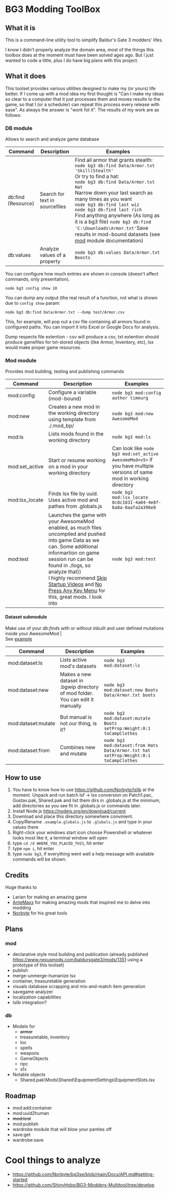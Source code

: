 # BG3 Modding ToolBox
## What it is

This is a command-line utility tool to simplify Baldur's Gate 3 modders' lifes.

I know I didn't properly analyze the domain area, most of the things this toolbox does at the moment must have been solved ages ago.
But I just wanted to code a little, plus I do have big plans with this project.

## What it does

This toolset provides various utilities designed to make my (or yours) life better. If I come up with a mod idea my first thought is "Can I make my ideas so clear to a computer that it just processes them and moves results to the game, so that I (or a scheduler) can repeat this process every release with ease". As always the answer is "work fot it". The results of my work are as follows:

### <a id="db"></a> DB module
Allows to search and analyze game database

|Command|Description|Examples|
|---|---|---|
db:find {Resource}| Search for text in sourcefiles | Find all armor that grants stealth:<br>`node bg3 db:find Data/Armor.txt 'Skill(Stealth'`<br>Or try to find a hat:<br>`node bg3 db:find Data/Armor.txt Hat`<br>Narrow down your last search as many times as you want<br>`node bg3 db:find last wiz`<br>`node bg3 db:find last rich`<br>Find anything anywhere (As long as it is a bg3 file) `node bg3 db:find 'C:\Downloads\Armor.txt'`<ber>Save results in mod-bound datasets (see [mod](#mod) module documentation) |
db:values | Analyze values of a property | `node bg3 db:values Data/Armor.txt Boosts` |


You can configure how much entries are shown in console (doesn't affect commands, only presentation).

`node bg3 config show 10`

You can dump any output (the real result of a function, not what is shown due to `config show` param:

`node bg3 db:find Data/Armor.txt --dump test/Armor.csv`

This, for example, will pop out a csv file containing all armors found in configured paths. You can import it into Excel or Google Docs for analysis.

Dump respects file extention - csv will produce a csv, txt extention should produce gamefiles for txt-stored objects (like Armor, Inventory, etc), lsx would make proper game resources.

### <a id="mod"></a> Mod module
Provides mod building, testing and publishing commands

|Command|Description|Examples|
|---|---|---|
| mod:config | Configure a variable (mod-bound) | `node bg3 mod:config author timeurg` |
| mod:new | Creates a new mod in the working directory using template from ./.mod_bp/ | `node bg3 mod:new AwesomeMod` |
| mod:ls | Lists mods found in the working directory | `node bg3 mod:ls` |
| mod:set_active | Start or resume working on a mod in your working directory | Can look like `node bg3 mod:set_active AwesomeMod<v5>` if you have multiple versions of same mod in working directory |
| mod:lsx_locate | Finds lsx file by uuid. Uses active mod and pathes from .globals.js | `node bg3 mod:lsx_locate 0c0c1031-4a04-4e8f-ba8a-8aafa2a396e8` |
| mod:test | Launches the game with your AwesomeMod enabled, as much files uncompiled and pushed into game Data as we can. Some additional informartion on game session run can be found in ./logs, so analyze that))<br>I highly recommend [Skip Startup Videos](https://www.nexusmods.com/baldursgate3/mods/657) and [No Press Any Key Menu](https://www.nexusmods.com/baldursgate3/mods/745) for this, great mods. I look into []() | `node bg3 mod:test`

#### Dataset submodule

Make use of your *db:find*s with or without inbuilt and user defined mutations inside your AwesomeMod | <br> See [example](.doc/example.md)

|Command|Description|Examples|
|---|---|---|
| mod:dataset:ls | Lists active mod's datasets | `node bg3 mod:dataset:ls` |
| mod:dataset:new | Makes a new dataset in .bgwip directory of mod folder. You can edit it manually | `node bg3 mod:dataset:new Boots Data/Armor.txt boots` |
| mod:dataset:mutate | But manual is not  our thing, is it?  | `node bg3 mod:dataset:mutate Boots setProp:Weight:0:1 toCampClothes` |
| mod:dataset:from | Combines new and mutate | `node bg3 mod:dataset:from Hats Data/Armor.txt hat setProp:Weight:0:1 toCampClothes`|

## How to use

1. You have to know how to use https://github.com/Norbyte/lslib at the moment. Unpack and run batch lsf -> lsx  conversion on Patch1.pac, Gustav.pak, Shared.pak and list them dirs in .globals.js at the minimum, add directories as you see fit in .globals.js or commands later.
2. Install Node.js https://nodejs.org/en/download/current
3. Download and place this directory somewhere convinient.
4. Copy/Rename `.example.globals.js` to `.globals.js` and type in your values there
5. Right-click your windows start icon choose Powershell or whatever looks most like it, a terminal window will open
6. type `cd /d WHERE_YOU_PLACED_THIS`, hit enter
5. type `npm i`, hit enter
7. type `node bg3`, if everything went well a help message with available commands will be shown.

## Credits

Huge thanks to
* Larian for making an amazing game
* [AnteMaxx](https://www.nexusmods.com/baldursgate3/users/100288838) for making amazing mods that inspired me to delve into modding
* [Norbyte](https://github.com/Norbyte) for his great tools


## Plans

### mod
* declarative style mod building and publication (already published https://www.nexusmods.com/baldursgate3/mods/1351 using a prototype of this toolset)
* publish
* merge-unmerge-humanize lsx
* container, treasuretable generation 
* visuals database scrapping and mix-and-match item generation
* savegame analyzer
* localization capabilities
* lslib integration?

### db
* Models for
    * ~~armor~~
    * treasuretable, inventory
    * loc
    * spells
    * weapons
    * GameObjects
    * npc
    * sfx
* Notable objects
    *  Shared.pak\Mods\Shared\EquipmentSettings\EquipmentSlots.lsx

## Roadmap

* mod:add:container
* mod:uuid2human
* ~~mod:test~~
* mod:publish
* wardrobe module that will blow your panties off
* save:get
* wardrobe:save

# Cool things to analyze

* https://github.com/Norbyte/bg3se/blob/main/Docs/API.md#getting-started
* https://github.com/ShinyHobo/BG3-Modders-Multitool/tree/develop
